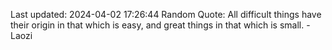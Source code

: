 Last updated: 2024-04-02 17:26:44
Random Quote: All difficult things have their origin in that which is easy, and great things in that which is small. - Laozi